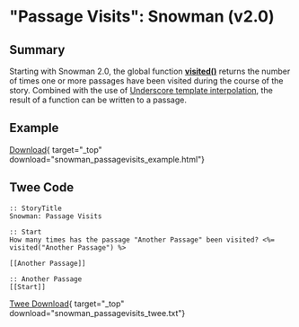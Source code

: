 # "Passage Visits": Snowman (v2.0)

## Summary

Starting with Snowman 2.0, the global function **[visited()](https://videlais.github.io/snowman/2/utility/visited.html)** returns the number of times one or more passages have been visited during the course of the story. Combined with the use of [Underscore template interpolation](https://videlais.github.io/snowman/2/learning/template.html), the result of a function can be written to a passage.

## Example

[Download](snowman_passagevisits_example.html){ target="_top" download="snowman_passagevisits_example.html"}

## Twee Code

```twee
:: StoryTitle
Snowman: Passage Visits

:: Start
How many times has the passage "Another Passage" been visited? <%= visited("Another Passage") %>

[[Another Passage]]

:: Another Passage
[[Start]]

```

[Twee Download](snowman_passagevisits_twee.txt){ target="_top" download="snowman_passagevisits_twee.txt"}
